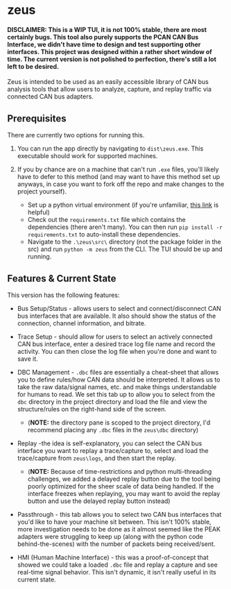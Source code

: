 # zeus
#### **DISCLAIMER**: This is a WIP TUI, it is not 100% stable, there are most certainly bugs. This tool also purely supports the PCAN CAN Bus Interface, we didn't have time to design and test supporting other interfaces. This project was designed within a rather short window of time. The current version is not polished to perfection, there's still a lot left to be desired. 

Zeus is intended to be used as an easily accessible library of CAN bus analysis tools that allow users to analyze, capture, and replay traffic via connected CAN bus adapters.

## Prerequisites
There are currently two options for running this.

1. You can run the app directly by navigating to `dist\zeus.exe`. This executable should work for supported machines.

2. If you by chance are on a machine that can't run `.exe` files, you'll likely have to defer to this method (and may want to have this method set up anyways, in case you want to fork off the repo and make changes to the project yourself).

    - Set up a python virtual environment (if you're unfamiliar, [this link](https://www.w3schools.com/python/python_virtualenv.asp) is helpful)
    - Check out the `requirements.txt` file which contains the dependencies (there aren't many). You can then run `pip install -r requirements.txt` to auto-install these dependencies.
    - Navigate to the `.\zeus\src\` directory (not the package folder in the src) and run `python -m zeus` from the CLI. The TUI should be up and running.

## Features & Current State

This version has the following features:

* Bus Setup/Status - allows users to select and connect/disconnect CAN bus interfaces that are available. It also should show the status of the connection, channel information, and bitrate.

* Trace Setup - should allow for users to select an actively connected CAN bus interface, enter a desired trace log file name and record the activity. You can then close the log file when you're done and want to save it.

* DBC Management - `.dbc` files are essentially a cheat-sheet that allows you to define rules/how CAN data should be interpreted. It allows us to take the raw data/signal names, etc. and make things understandable for humans to read. We set this tab up to allow you to select from the `dbc` directory in the project directory and load the file and view the structure/rules on the right-hand side of the screen. 
    * (**NOTE:** the directory pane is scoped to the project directory, I'd recommend placing any `.dbc` files in the `zeus\dbc` directory)

* Replay -the idea is self-explanatory, you can select the CAN bus interface you want to replay a trace/capture to, select and load the trace/capture from `zeus\logs`, and then start the replay. 

   * (**NOTE:** Because of time-restrictions and python multi-threading challenges, we added a delayed replay button due to the tool being poorly optimized for the sheer scale of data being handled. If the interface freezes when replaying, you may want to avoid the replay button and use the delayed replay button instead)

* Passthrough - this tab allows you to select two CAN bus interfaces that you'd like to have your machine sit between. This isn't 100% stable, more investigation needs to be done as it almost seemed like the PEAK adapters were struggling to keep up (along with the python code behind-the-scenes) with the number of packets being received/sent.

* HMI (Human Machine Interface) - this was a proof-of-concept that showed we could take a loaded `.dbc` file and replay a capture and see real-time signal behavior. This isn't dynamic, it isn't really useful in its current state.

